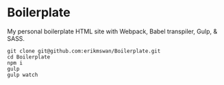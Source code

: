 # Boilerplate
My personal boilerplate HTML site with Webpack, Babel transpiler, Gulp, &amp; SASS.

```shell
git clone git@github.com:erikmswan/Boilerplate.git
cd Boilerplate
npm i
gulp
gulp watch
```
